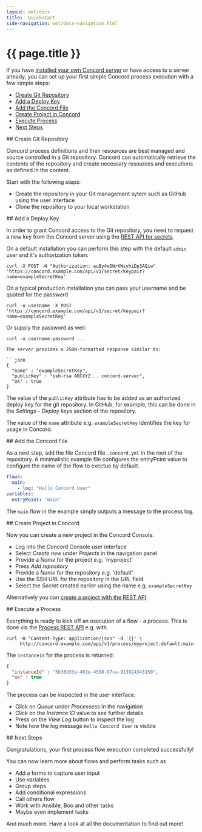 ```yaml
---
layout: wmt/docs
title:  Quickstart
side-navigation: wmt/docs-navigation.html
---
```


# {{ page.title }}

If you have [installed your own Concord server](./installation.html) or have
access to a server already, you can set up your first simple Concord process
execution with a few simple steps:

- [Create Git Repository](#create-repository)
- [Add a Deploy Key](#add-deploy-key)
- [Add the Concord File](#add-concord-file)
- [Create Project in Concord](#create-project)
- [Execute Process](#execute-process)
- [Next Steps](#next-steps)

<a name="create-repository"/>
## Create Git Repository

Concord process definitions and their resources are best managed and source
controlled in a Git repository. Concord can automatically retrieve the contents
of the repository and create necessary resources and executions as defined in
the content.

Start with the following steps:

- Create the repository in your Git management sytem such as GitHub using the
  user interface
- Clone the repository to your local workstation

<a name="add-deploy-key"/>
## Add a Deploy Key

In order to grant Concord access to the Git repository, you need to request a new
key from the Concord server using the
[REST API for secrets](../api/secret.html).

On a default installation you can perform this step with the default `admin`
user and it's authorization token:

```
curl -X POST -H "Authorization: auBy4eDWrKWsyhiDp3AQiw" 'https://concord.example.com/api/v1/secret/keypair?name=exampleSecretKey'
```

On a typical production installation you can pass your username and be quoted for the password

```
curl -u username -X POST  'https://concord.example.com/api/v1/secret/keypair?name=exampleSecretKey'
```

Or supply the password as well:

```
curl -u username:password ...

The server provides a JSON-formatted response similar to:
 
```json
{
  "name" : "exampleSecretKey",
  "publicKey" : "ssh-rsa ABCXYZ... concord-server",
  "ok" : true
}
```

The value of the `publicKey` attribute has to be added as an authorized deploy
key for the git repository. In GitHub, for example, this can be done in the 
_Settings - Deploy keys_ section of the repository.

The value of the `name` attribute e.g. `exampleSecretKey` identifies the key for
usage in Concord.

<a name="add-concord-file"/>
## Add the Concord File

As a next step, add the file Concord file `.concord.yml` in the root of the
repository. A minimalistic example file configures the entryPoint value to
configure the name of the flow to exectue by default:

```yaml
flows:
  main:
    - log: "Hello Concord User"
variables:
  entryPoint: "main"
```

The `main` flow in the example simply outputs a message to the process log.

<a name="create-project"/>
## Create Project in Concord

Now you can create a new project in the Concord Console.

- Log into the Concord Console user interface
- Select _Create new_ under _Projects_ in the navigation panel
- Provide a _Name_ for the project e.g. 'myproject'
- Press _Add repository_
- Provide a _Name_ for the repository e.g. 'default'
- Use the SSH URL for the repository in the _URL_ field
- Select the _Secret_ created earlier using the name e.g. `exampleSecretKey`

Alternatively you can
[create a project with the REST API](../api/project.html#createproject).

<a name="execute-process"/>
## Execute a Process

Everything is ready to kick off an execution of a flow - a process. This is done
via the [Process REST API](../api/process.html) e.g. with

```
curl -H "Content-Type: application/json" -d '{}' \
     http://concord.example.com/api/v1/process/myproject:default:main
```

The `instanceId` for the process is returned:

```json
{
  "instanceId" : "5b38d33a-463e-4598-97ca-913924343150",
  "ok" : true
}
```

The process can be inspected in the user interface:

- Click on _Queue_ under _Processess_ in the navigation
- Click on the _Instance ID_ value to see further details
- Press on the _View Log_ button to inspect the log
- Note how the log message `Hello Concord User` is visible

<a name="next-steps"/>
## Next Steps

Congratulations, your first process flow execution completed successfully!

You can now learn more about flows and perform tasks such as

- Add a forms to capture user input
- Use variables
- Group steps
- Add conditional expressions
- Call others flow
- Work with Ansible, Boo and other tasks
- Maybe even implement tasks

And much more. Have a look at all the documentation to find out more!
